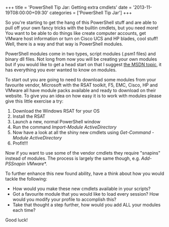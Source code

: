 +++
title = 'PowerShell Tip Jar: Getting extra cmdlets'
date = '2013-11-19T08:00:00+09:30'
categories = ['PowerShell Tip Jar']
+++

So you're starting to get the hang of this PowerShell stuff and are able
to pull off your own fancy tricks with the builtin cmdlets, but you need more!
You want to be able to do things like create computer accounts, get VMware
host information or turn on Cisco UCS and HP blades, cool stuff! Well, there
is a way and that way is PowerShell modules.

PowerShell modules come in two types, script modules (.psm1 files) and binary
dll files. Not long from now you will be creating your own modules but if you
would like to get a head start on that I suggest
[the MSDN topic](http://msdn.microsoft.com/en-us/library/dd901839(v=vs.85).aspx),
it has everything you ever wanted to know on modules.

To start out you are going to need to download some modules from your
favourite vendor, Microsoft with the RSAT toolkit, F5, EMC, Cisco, HP and
VMware all have module packs available and ready to download on their website.
To give you an idea on how easy it is to work with modules please give this
little exercise a try:

1. Download the Windows RSAT for your OS
2. Install the RSAT
3. Launch a new, normal PowerShell window
4. Run the command *Import-Module ActiveDirectory*
5. Now have a look at all the shiny new cmdlets using *Get-Command -Module ActiveDirectory*
6. Profit!!!

Now if you want to use some of the vendor cmdlets they require "snapins"
instead of modules. The process is largely the same though, e.g.
*Add-PSSnapin VMware**.

To further enhance this new found ability, have a think about how you would
tackle the following:

* How would you make these new cmdlets available in your scripts?
* Got a favourite module that you would like to load every session? How
    would you modify your profile to accomplish this?
* Take that thought a step further, how would you add ALL your modules each
    time?

Good luck!
